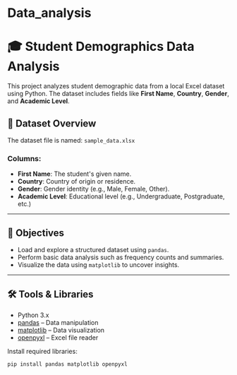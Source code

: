 # Data_analysis
# 🎓 Student Demographics Data Analysis

This project analyzes student demographic data from a local Excel dataset using Python. The dataset includes fields like **First Name**, **Country**, **Gender**, and **Academic Level**.

## 📂 Dataset Overview

The dataset file is named: `sample_data.xlsx`

### Columns:
- **First Name**: The student's given name.
- **Country**: Country of origin or residence.
- **Gender**: Gender identity (e.g., Male, Female, Other).
- **Academic Level**: Educational level (e.g., Undergraduate, Postgraduate, etc.)

---

## 🎯 Objectives

- Load and explore a structured dataset using `pandas`.
- Perform basic data analysis such as frequency counts and summaries.
- Visualize the data using `matplotlib` to uncover insights.

---

## 🛠️ Tools & Libraries

- Python 3.x
- [pandas](https://pandas.pydata.org/) – Data manipulation
- [matplotlib](https://matplotlib.org/) – Data visualization
- [openpyxl](https://openpyxl.readthedocs.io/) – Excel file reader

Install required libraries:
```bash
pip install pandas matplotlib openpyxl
